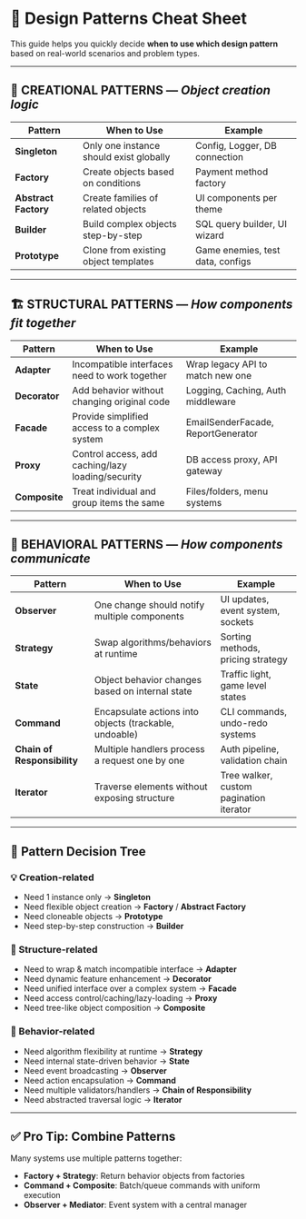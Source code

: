 # 🎯 Design Patterns Cheat Sheet

This guide helps you quickly decide **when to use which design pattern** based on real-world scenarios and problem types.

---

## 🧱 CREATIONAL PATTERNS — _Object creation logic_

| Pattern            | When to Use                                                             | Example                              |
|-------------------|--------------------------------------------------------------------------|--------------------------------------|
| **Singleton**      | Only one instance should exist globally                                  | Config, Logger, DB connection        |
| **Factory**        | Create objects based on conditions                                       | Payment method factory               |
| **Abstract Factory**| Create families of related objects                                       | UI components per theme              |
| **Builder**        | Build complex objects step-by-step                                       | SQL query builder, UI wizard         |
| **Prototype**      | Clone from existing object templates                                     | Game enemies, test data, configs     |

---

## 🏗️ STRUCTURAL PATTERNS — _How components fit together_

| Pattern           | When to Use                                                             | Example                              |
|------------------|--------------------------------------------------------------------------|--------------------------------------|
| **Adapter**       | Incompatible interfaces need to work together                           | Wrap legacy API to match new one     |
| **Decorator**     | Add behavior without changing original code                              | Logging, Caching, Auth middleware    |
| **Facade**        | Provide simplified access to a complex system                           | EmailSenderFacade, ReportGenerator   |
| **Proxy**         | Control access, add caching/lazy loading/security                        | DB access proxy, API gateway         |
| **Composite**     | Treat individual and group items the same                                | Files/folders, menu systems          |

---

## 🧠 BEHAVIORAL PATTERNS — _How components communicate_

| Pattern                    | When to Use                                                             | Example                                   |
|---------------------------|--------------------------------------------------------------------------|------------------------------------------|
| **Observer**               | One change should notify multiple components                            | UI updates, event system, sockets        |
| **Strategy**               | Swap algorithms/behaviors at runtime                                     | Sorting methods, pricing strategy        |
| **State**                  | Object behavior changes based on internal state                         | Traffic light, game level states         |
| **Command**                | Encapsulate actions into objects (trackable, undoable)                  | CLI commands, undo-redo systems          |
| **Chain of Responsibility**| Multiple handlers process a request one by one                          | Auth pipeline, validation chain          |
| **Iterator**               | Traverse elements without exposing structure                             | Tree walker, custom pagination iterator  |

---

## 🔁 Pattern Decision Tree

### 💡 Creation-related
- Need 1 instance only → **Singleton**
- Need flexible object creation → **Factory** / **Abstract Factory**
- Need cloneable objects → **Prototype**
- Need step-by-step construction → **Builder**

### 🧩 Structure-related
- Need to wrap & match incompatible interface → **Adapter**
- Need dynamic feature enhancement → **Decorator**
- Need unified interface over a complex system → **Facade**
- Need access control/caching/lazy-loading → **Proxy**
- Need tree-like object composition → **Composite**

### 🧠 Behavior-related
- Need algorithm flexibility at runtime → **Strategy**
- Need internal state-driven behavior → **State**
- Need event broadcasting → **Observer**
- Need action encapsulation → **Command**
- Need multiple validators/handlers → **Chain of Responsibility**
- Need abstracted traversal logic → **Iterator**

---

## ✅ Pro Tip: Combine Patterns
Many systems use multiple patterns together:
- **Factory + Strategy**: Return behavior objects from factories
- **Command + Composite**: Batch/queue commands with uniform execution
- **Observer + Mediator**: Event system with a central manager
